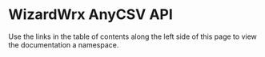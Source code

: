 # WizardWrx AnyCSV API

Use the links in the table of contents along the left side of this page to view
the documentation a namespace.
